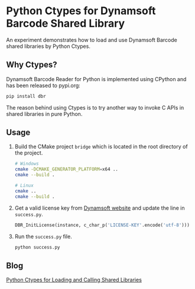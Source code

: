 # Python Ctypes for Dynamsoft Barcode Shared Library
An experiment demonstrates how to load and use Dynamsoft Barcode shared libraries by Python Ctypes.

## Why Ctypes?
Dynamsoft Barcode Reader for Python is implemented using CPython and has been released to pypi.org:

```bash
pip install dbr
```

The reason behind using Ctypes is to try another way to invoke C APIs in shared libraries in pure Python.

## Usage
1. Build the CMake project `bridge` which is located in the root directory of the project.
    
    ```bash
    # Windows
    cmake -DCMAKE_GENERATOR_PLATFORM=x64 ..
    cmake --build .

    # Linux
    cmake ..
    cmake --build .
    ```    

2. Get a valid license key from [Dynamsoft website](https://www.dynamsoft.com/customer/license/trialLicense?product=dbr) and update the line in `success.py`.

    ```python
    DBR_InitLicense(instance, c_char_p('LICENSE-KEY'.encode('utf-8')))
    ```

3. Run the `success.py` file.
    
    ```bash
    python success.py
    ```

## Blog
[Python Ctypes for Loading and Calling Shared Libraries](https://www.dynamsoft.com/codepool/python-ctypes-load-call-shared-library.html)
